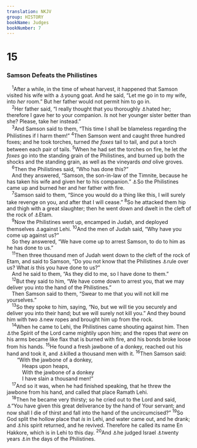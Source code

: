 ```yaml
---
translation: NKJV
group: HISTORY
bookName: Judges 
bookNumber: 7
---
```


<div class="title"><h1>15</h1><h3>Samson Defeats the Philistines</h3></div>
<span class="verse cac_15_1"> <sup>1</sup>After a while, in the time of wheat harvest, it happened that Samson visited his wife with a <a data-toggle="tooltip" data-placement="bottom" title="Gen. 38:17">⚓</a>young goat. And he said, “Let me go in to my wife, into <i>her</i> room.” But her father would not permit him to go in.<br/></span>
<span class="verse cac_15_2"> <sup>2</sup>Her father said, “I really thought that you thoroughly <a data-toggle="tooltip" data-placement="bottom" title="Judg. 14:20">⚓</a>hated her; therefore I gave her to your companion. <i>Is</i> not her younger sister better than she? Please, take her instead.”<br/></span>
<span class="verse cac_15_3"> <sup>3</sup>And Samson said to them, “This time I shall be blameless regarding the Philistines if I harm them!” </span>
<span class="verse cac_15_4"><sup>4</sup>Then Samson went and caught three hundred foxes; and he took torches, turned <i>the</i> <i>foxes</i> tail to tail, and put a torch between each pair of tails. </span>
<span class="verse cac_15_5"><sup>5</sup>When he had set the torches on fire, he let <i>the</i> <i>foxes</i> go into the standing grain of the Philistines, and burned up both the shocks and the standing grain, as well as the vineyards <i>and</i> olive groves.<br/></span>
<span class="verse cac_15_6"> <sup>6</sup>Then the Philistines said, “Who has done this?”<br/> And they answered, “Samson, the son-in-law of the Timnite, because he has taken his wife and given her to his companion.” <a data-toggle="tooltip" data-placement="bottom" title="Judg. 14:15">⚓</a>So the Philistines came up and burned her and her father with fire.<br/></span>
<span class="verse cac_15_7"> <sup>7</sup>Samson said to them, “Since you would do a thing like this, I will surely take revenge on you, and after that I will cease.” </span>
<span class="verse cac_15_8"><sup>8</sup>So he attacked them hip and thigh with a great slaughter; then he went down and dwelt in the cleft of the rock of <a data-toggle="tooltip" data-placement="bottom" title="2 Chr. 11:6">⚓</a>Etam.<br/></span>
<span class="verse cac_15_9"> <sup>9</sup>Now the Philistines went up, encamped in Judah, and deployed themselves <a data-toggle="tooltip" data-placement="bottom" title="Judg. 15:19">⚓</a>against Lehi. </span>
<span class="verse cac_15_10"><sup>10</sup>And the men of Judah said, “Why have you come up against us?”<br/> So they answered, “We have come up to arrest Samson, to do to him as he has done to us.”<br/></span>
<span class="verse cac_15_11"> <sup>11</sup>Then three thousand men of Judah went down to the cleft of the rock of Etam, and said to Samson, “Do you not know that the Philistines <a data-toggle="tooltip" data-placement="bottom" title="Lev. 26:25; Deut. 28:43; Judg. 13:1; 14:4; Ps. 106:40–42">⚓</a>rule over us? What <i>is</i> this you have done to us?”<br/> And he said to them, “As they did to me, so I have done to them.”<br/></span>
<span class="verse cac_15_12"> <sup>12</sup>But they said to him, “We have come down to arrest you, that we may deliver you into the hand of the Philistines.”<br/> Then Samson said to them, “Swear to me that you will not kill me yourselves.”<br/></span>
<span class="verse cac_15_13"> <sup>13</sup>So they spoke to him, saying, “No, but we will tie you securely and deliver you into their hand; but we will surely not kill you.” And they bound him with two <a data-toggle="tooltip" data-placement="bottom" title="Judg. 16:11, 12">⚓</a>new ropes and brought him up from the rock.<br/></span>
<span class="verse cac_15_14"> <sup>14</sup>When he came to Lehi, the Philistines came shouting against him. Then <a data-toggle="tooltip" data-placement="bottom" title="Judg. 3:10; 14:6">⚓</a>the Spirit of the Lord came mightily upon him; and the ropes that <i>were</i> on his arms became like flax that is burned with fire, and his bonds broke loose from his hands. </span>
<span class="verse cac_15_15"><sup>15</sup>He found a fresh jawbone of a donkey, reached out his hand and took it, and <a data-toggle="tooltip" data-placement="bottom" title="Lev. 26:8; Josh. 23:10; Judg. 3:31">⚓</a>killed a thousand men with it. </span>
<span class="verse cac_15_16"><sup>16</sup>Then Samson said:<br/>  “With the jawbone of a donkey,<br/>   Heaps upon heaps,<br/>   With the jawbone of a donkey<br/>   I have slain a thousand men!”<br/></span>
<span class="verse cac_15_17"> <sup>17</sup>And so it was, when he had finished speaking, that he threw the jawbone from his hand, and called that place Ramath Lehi.<br/></span>
<span class="verse cac_15_18"> <sup>18</sup>Then he became very thirsty; so he cried out to the Lord and said, <a data-toggle="tooltip" data-placement="bottom" title="Ps. 3:7">⚓</a>“You have given this great deliverance by the hand of Your servant; and now shall I die of thirst and fall into the hand of the uncircumcised?” </span>
<span class="verse cac_15_19"><sup>19</sup>So God split the hollow place that <i>is</i> in Lehi, and water came out, and he drank; and <a data-toggle="tooltip" data-placement="bottom" title="Gen. 45:27; Is. 40:29">⚓</a>his spirit returned, and he revived. Therefore he called its name En Hakkore, which is in Lehi to this day. </span>
<span class="verse cac_15_20"><sup>20</sup>And <a data-toggle="tooltip" data-placement="bottom" title="Judg. 10:2; 12:7–14">⚓</a>he judged Israel <a data-toggle="tooltip" data-placement="bottom" title="Judg. 16:31">⚓</a>twenty years <a data-toggle="tooltip" data-placement="bottom" title="Judg. 13:1">⚓</a>in the days of the Philistines.<br/></span>
